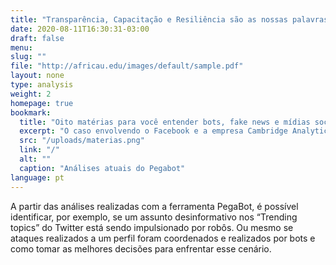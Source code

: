 ```yaml
---
title: "Transparência, Capacitação e Resiliência são as nossas palavras-chaves"
date: 2020-08-11T16:30:31-03:00
draft: false
menu:
slug: ""
file: "http://africau.edu/images/default/sample.pdf"
layout: none
type: analysis
weight: 2
homepage: true
bookmark:
  title: "Oito matérias para você entender bots, fake news e mídias sociais"
  excerpt: "O caso envolvendo o Facebook e a empresa Cambridge Analytica mostrou a necessidade de entendermos melhor a forma como bots atuam criando tendências e influenciando debates políticos…"
  src: "/uploads/materias.png"
  link: "/"
  alt: ""
  caption: "Análises atuais do Pegabot"
language: pt
---
```

A partir das análises realizadas com a ferramenta PegaBot, é possível identificar, por exemplo, se um assunto desinformativo nos “Trending topics” do Twitter está sendo impulsionado por robôs. Ou mesmo se ataques realizados a um perfil foram coordenados e realizados por bots e como tomar as melhores decisões para enfrentar esse cenário.

